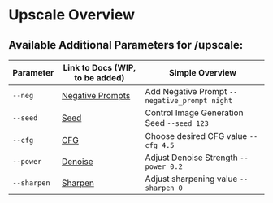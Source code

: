 # Upscale Overview

## Available Additional Parameters for /upscale:

| Parameter            | Link to Docs (WIP, to be added)                                    | Simple Overview                     |
|----------------------|--------------------------------------------------------------------|-------------------------------------|
| `--neg`              | [Negative Prompts](../../Parameters/negative_prompt/negative_prompt.md)  | Add Negative Prompt `--negative_prompt night` |
| `--seed`             | [Seed](../../Parameters/seed/seed.md)                                     | Control Image Generation Seed `--seed 123` |
| `--cfg`              | [CFG](../../Parameters/cfg/cfg.md)                                        | Choose desired CFG value `--cfg 4.5` |
| `--power`            | [Denoise](../../Parameters/denoise/denoise.md)                                | Adjust Denoise Strength `--power 0.2` |
| `--sharpen`          | [Sharpen](../../Parameters/sharpen/sharpen.md)                            | Adjust sharpening value `--sharpen 0` |

